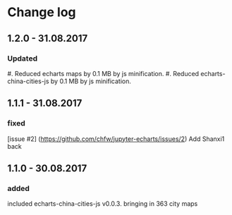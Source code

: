 # Change log

## 1.2.0 - 31.08.2017

### Updated

#. Reduced echarts maps by 0.1 MB by js minification.
#. Reduced echarts-china-cities-js by 0.1 MB by js minification.

## 1.1.1 - 31.08.2017

### fixed

[issue #2] (https://github.com/chfw/jupyter-echarts/issues/2) Add Shanxi1 back

## 1.1.0 - 30.08.2017

### added

included echarts-china-cities-js v0.0.3. bringing in 363 city maps


